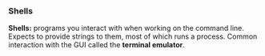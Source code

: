 ### Shells

**Shells:** programs you interact with when working on the command line. Expects to provide strings to them, most of which runs a process. Common interaction with the GUI called the **terminal emulator**.

